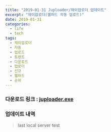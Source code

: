 ```yaml
---
title: "2019-01-31 Juploader/제이업로더 업데이트"
excerpt: "제이업로더(웹하드 자동 업로드)"
date: 2019-01-31
categories:
  - life
  - tech
tags:
  - 제이업로더
  - 자동
  - 업로드
  - 토렌트
  - 다운로드
  - 업로더
  - 신규
  - 웹하드
  - 순위
---
```

### 다운로드 링크 : [juploader.exe](http://34.73.229.249/download/jloader)

### 업데이트 내역
>last local server test